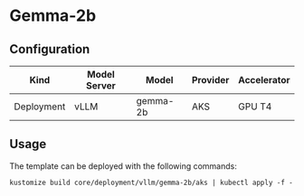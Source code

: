 # Gemma-2b

## Configuration
| Kind | Model Server | Model | Provider | Accelerator |
| --- | --- | --- | --- | --- |
| Deployment | vLLM | gemma-2b | AKS | GPU T4 |

## Usage

The template can be deployed with the following commands:

```
kustomize build core/deployment/vllm/gemma-2b/aks | kubectl apply -f -
```
